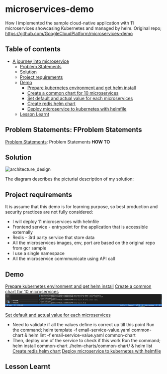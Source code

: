 # microservices-demo
How I implemented the sample cloud-native application with 11 microservices showcasing Kubernetes and managed by helm. Original repo; https://github.com/GoogleCloudPlatform/microservices-demo


## Table of contents
<!-- TOC -->
* [A journey into microservice](#a-journey-into-microservices)
  * [Problem Statements](#problem-Statements)
  * [Solution](#solution)
  * [Project requirements](#project-requirements)
  * [Demo](#demo)
    * [Prepare kubernetes environment and get helm install](#prepare-k8s-env-and-get-helm-install)
    * [Create a common chart for 10 microservices](#create-a-common-chart-for-10-microservices)
    * [Set default and actual value for each microservices](#set-value-for-each-microservices)
    * [Create redis helm chart](#create-redis-helm-chart)
    * [Deploy microservice to kubernetes with helmfile](#deploy-microservice-to-kubernetes-with-helmfile)
  * [Lesson Learnt](#Lessons)
<!-- TOC -->

## Problem Statements: FProblem Statements

[Problem Statements](problems): Problem Statements **HOW TO**


## Solution

![architecture_design](docs/design.svg)

The diagram describes the picturial description of my solution:

## Project requirements
It is assume that this demo is for learning purpose, so best production and security practices are not fully considered:
- I will deploy 11 microservices with helmfile
- Frontend service - entrypoint for the application that is accessible externally
- Redis - 3rd party service that store data
- All the microservices images, env, port are based on the original repo from gcr sample
- I use a single namespace
- All the microservice commmunicate using API call

## Demo
[Prepare kubernetes environment and get helm install](#prepare-k8s-env-and-get-helm-install)
[Create a common chart for 10 microservices](#create-a-common-chart-for-10-microservices)
![screenshot_helm_create](docs/helm-create.png)


[Set default and actual value for each microservices](#set-value-for-each-microservices)

  - Need to validate if all the values define is correct up till this point
  Run the command; helm template -f email-service-value.yaml common-chart & helm lint -f email-service-value.yaml common-chart
  - Then, deploy one of the service to check if this work
  Run the command; helm install common-chart ./helm-charts/common-chart/ & helm list
[Create redis helm chart](#create-redis-helm-chart)
[Deploy microservice to kubernetes with helmfile](#deploy-microservice-to-kubernetes-with-helmfile)

## Lesson Learnt